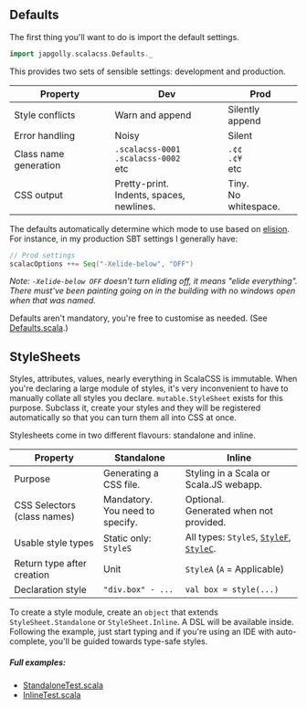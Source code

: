 ## Defaults

The first thing you'll want to do is import the default settings.

```scala
import japgolly.scalacss.Defaults._
```

This provides two sets of sensible settings: development and production.

Property | Dev | Prod
--- | --- | ---
Style conflicts       | Warn and append | Silently append
Error handling        | Noisy | Silent
Class name generation | `.scalacss-0001` <br/> `.scalacss-0002` <br/> etc | `.¢¢` <br/> `.¢¥` <br/> etc
CSS output            | Pretty-print. <br/> Indents, spaces, newlines. | Tiny. <br/> No whitespace.

The defaults automatically determine which mode to use based on
[elision](http://www.scala-lang.org/api/current/scala/annotation/elidable.html).
For instance, in my production SBT settings I generally have:

```scala
// Prod settings
scalacOptions ++= Seq("-Xelide-below", "OFF")
```

_Note: `-Xelide-below OFF` doesn't turn eliding off, it means "elide everything". There must've been painting going on in the building with no windows open when that was named._

Defaults aren't mandatory, you're free to customise as needed.
(See [Defaults.scala](https://github.com/japgolly/scalacss/blob/master/core/src/main/scala/japgolly/scalacss/Defaults.scala).)

## StyleSheets

Styles, attributes, values, nearly everything in ScalaCSS is immutable.
When you're declaring a large module of styles, it's very inconvenient to have
to manually collate all styles you declare.
`mutable.StyleSheet` exists for this purpose. Subclass it, create your styles
and they will be registered automatically so that you can turn them all into
CSS at once.

Stylesheets come in two different flavours: standalone and inline.

Property | Standalone | Inline
--- | --- | ---
Purpose                           | Generating a CSS file. | Styling in a Scala or Scala.JS webapp.
CSS Selectors <br/> (class names) | Mandatory. <br/> You need to specify. | Optional. <br/> Generated when not provided.
Usable style types                | Static only: `StyleS` | All types: `StyleS`, [`StyleF`](stylef.md), [`StyleC`](nested.md).
Return type after creation        | Unit | `StyleA` (`A` = Applicable)
Declaration style                 | `"div.box" - ...` | `val box = style(...)`

To create a style module, create an `object` that extends
`StyleSheet.Standalone` or `StyleSheet.Inline`.
A DSL will be available inside. Following the example, just start typing and
if you're using an IDE with auto-complete, you'll be guided towards type-safe
styles.

##### Full examples:

* [StandaloneTest.scala](https://github.com/japgolly/scalacss/blob/master/core/src/test/scala/japgolly/scalacss/full/StandaloneTest.scala)
* [InlineTest.scala](https://github.com/japgolly/scalacss/blob/master/core/src/test/scala/japgolly/scalacss/full/InlineTest.scala)

